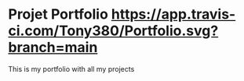 # Projet Portfolio https://app.travis-ci.com/Tony380/Portfolio.svg?branch=main

This is my portfolio with all my projects
